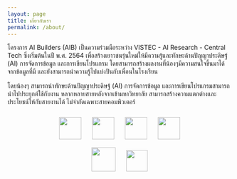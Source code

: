 ```yaml
---
layout: page
title: เกี่ยวกับเรา
permalink: /about/
---
```


โครงการ AI Builders (AIB) เป็นความร่วมมือระหว่าง VISTEC - AI Research - Central Tech ซึ่งเริ่มต้นในปี พ.ศ. 2564
เพื่อสร้างเยาวชนรุ่นใหม่ให้มีความรู้และทักษะด้านปัญญาประดิษฐ์ (AI) การจัดการข้อมูล และการเขียนโปรแกรม
โดยสามารถสร้างผลงานที่น้องๆมีความสนใจขึ้นมาได้จากข้อมูลที่มี และยังสามารถนำความรู้ไปแบ่งปันกับเพื่อนในโรงเรียน

โดยน้องๆ สามารถนำทักษะด้านปัญญาประดิษฐ์ (AI) การจัดการข้อมูล และการเขียนโปรแกรมสามารถนำไปประยุกต์ใช้กับงาน
หลากหลายสายหลังจากเข้ามหาวิทยาลัย สามารถสร้างความแตกต่างและประโยชน์ให้กับสายงานได้ ไม่จำกัดเฉพาะสายคอมพิวเตอร์

<style>
  p.sponsor-imgs {
    margin-top: 25px;
  }
  .row {
    margin-top: 15px;
    text-align: center;
  }
  .row > img {
    margin: 0px 10px;
  }
</style>

<p class="sponsor-imgs">
  <div class="row">
    <img src="{{ site.baseurl }}/images/vistec_logo.png"  height="50" />
    <img src="{{ site.baseurl }}/images/visai_logo.png"  height="50" />
    <img src="{{ site.baseurl }}/images/central_tech_logo.png"  height="50" />
    <img src="{{ site.baseurl }}/images/krungsri_nimble_logo.png"  height="50" />
  </div>
  <div class="row">
    <img src="{{ site.baseurl }}/images/aia_logo.png"  height="54" />
    <img src="{{ site.baseurl }}/images/dell_tech_logo.png"  height="48.5" />
  </div>
</p>
